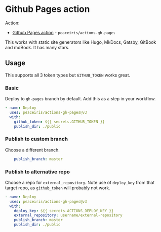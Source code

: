 # Github Pages action

Action:

- [Github Pages action](https://github.com/marketplace/actions/github-pages-action) - `peaceiris/actions-gh-pages`

This works with static site generators like Hugo, MkDocs, Gatsby, GitBook and mdBook. It has many stars.


## Usage

This supports all 3 token types but `GITHUB_TOKEN` works great.

### Basic

Deploy to `gh-pages` branch by default. Add this as a step in your workflow.

```yaml
- name: Deploy
  uses: peaceiris/actions-gh-pages@v3
  with:
    github_token: ${{ secrets.GITHUB_TOKEN }}
    publish_dir: ./public
```

### Publish to custom branch

Choose a different branch.

```yaml
    publish_branch: master
```

### Publish to alternative repo

Choose a repo for `external_repository`. Note use of `deploy_key` from that target repo, as `github_token` will probably not work.

```yaml
- name: Deploy
  uses: peaceiris/actions-gh-pages@v3
  with:
    deploy_key: ${{ secrets.ACTIONS_DEPLOY_KEY }}
    external_repository: username/external-repository
    publish_branch: master
    publish_dir: ./public
```
